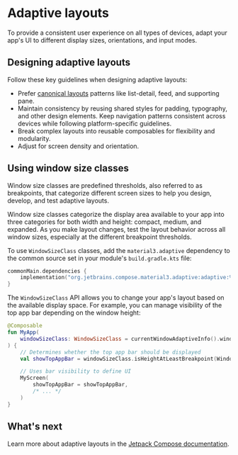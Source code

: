 # Adaptive layouts

To provide a consistent user experience on all types of devices, adapt your app's UI to different display sizes, orientations, 
and input modes.

## Designing adaptive layouts

Follow these key guidelines when designing adaptive layouts:

* Prefer [canonical layouts](https://developer.android.com/develop/ui/compose/layouts/adaptive/canonical-layouts) patterns 
  like list-detail, feed, and supporting pane.
* Maintain consistency by reusing shared styles for padding, typography, and other design elements. Keep navigation patterns 
consistent across devices while following platform-specific guidelines.
* Break complex layouts into reusable composables for flexibility and modularity.
* Adjust for screen density and orientation.

## Using window size classes

Window size classes are predefined thresholds, also referred to as breakpoints, that categorize different screen 
sizes to help you design, develop, and test adaptive layouts.

Window size classes categorize the display area available to your app into three categories for both width and height:
compact, medium, and expanded. As you make layout changes, test the layout behavior across all window sizes,
especially at the different breakpoint thresholds.

To use `WindowSizeClass` classes, add the `material3.adaptive` dependency to the common source set in your module's
`build.gradle.kts` file:

```kotlin
commonMain.dependencies {
    implementation("org.jetbrains.compose.material3.adaptive:adaptive:%org.jetbrains.compose.material3.adaptive%")
}
```

The `WindowSizeClass` API allows you to change your app's layout based on the available display space. 
For example, you can manage visibility of the top app bar depending on the window height:

```kotlin
@Composable
fun MyApp(
    windowSizeClass: WindowSizeClass = currentWindowAdaptiveInfo().windowSizeClass
) {
    // Determines whether the top app bar should be displayed
    val showTopAppBar = windowSizeClass.isHeightAtLeastBreakpoint(WindowSizeClass.HEIGHT_DP_MEDIUM_LOWER_BOUND)

    // Uses bar visibility to define UI 
    MyScreen(
        showTopAppBar = showTopAppBar,
        /* ... */
    )
}
```

<!--- waiting for a page about @Preview and hot reload
## Previewing layouts

We have three different @Preview:

* Android-specific, for `androidMain`, from Android Studio.
* Separate desktop annotation plugin with our own implementation (only for desktop source set) + uiTooling plugin.
* Common annotation, also supported in Android Studio, works for Android only but from common code.
-->

## What's next

Learn more about adaptive layouts in the [Jetpack Compose documentation](https://developer.android.com/develop/ui/compose/layouts/adaptive).